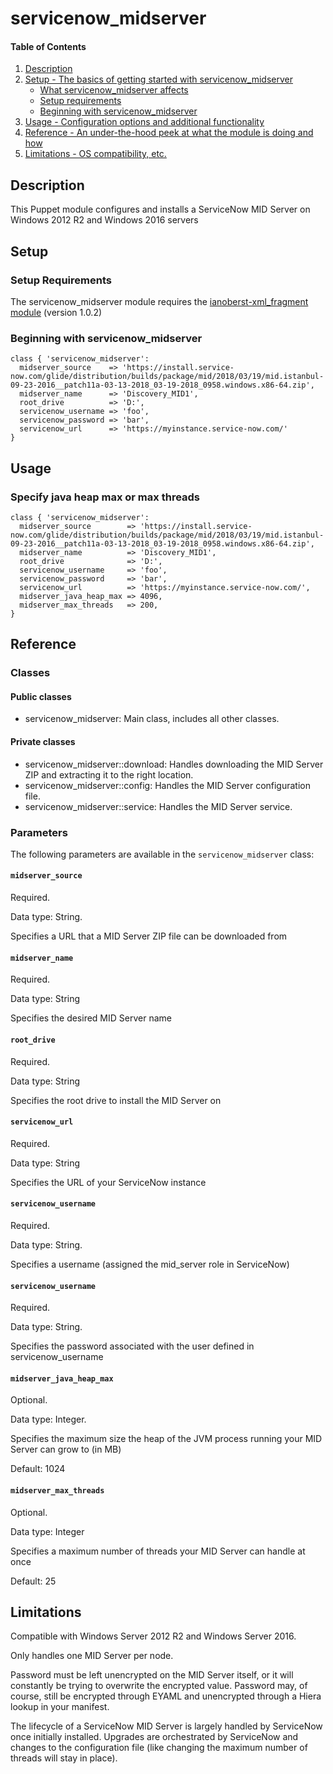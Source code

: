 
# servicenow_midserver

#### Table of Contents

1. [Description](#description)
2. [Setup - The basics of getting started with servicenow_midserver](#setup)
    * [What servicenow_midserver affects](#what-servicenow_midserver-affects)
    * [Setup requirements](#setup-requirements)
    * [Beginning with servicenow_midserver](#beginning-with-servicenow_midserver)
3. [Usage - Configuration options and additional functionality](#usage)
4. [Reference - An under-the-hood peek at what the module is doing and how](#reference)
5. [Limitations - OS compatibility, etc.](#limitations)

## Description

This Puppet module configures and installs a ServiceNow MID Server on Windows 2012 R2 and Windows 2016 servers

## Setup

### Setup Requirements

The servicenow_midserver module requires the [ianoberst-xml_fragment module](https://forge.puppet.com/ianoberst/xml_fragment) (version 1.0.2)

### Beginning with servicenow_midserver

```puppet
class { 'servicenow_midserver':
  midserver_source    => 'https://install.service-now.com/glide/distribution/builds/package/mid/2018/03/19/mid.istanbul-09-23-2016__patch11a-03-13-2018_03-19-2018_0958.windows.x86-64.zip',
  midserver_name      => 'Discovery_MID1',
  root_drive          => 'D:',
  servicenow_username => 'foo',
  servicenow_password => 'bar',
  servicenow_url      => 'https://myinstance.service-now.com/'
}
```

## Usage

### Specify java heap max or max threads

```puppet
class { 'servicenow_midserver':
  midserver_source        => 'https://install.service-now.com/glide/distribution/builds/package/mid/2018/03/19/mid.istanbul-09-23-2016__patch11a-03-13-2018_03-19-2018_0958.windows.x86-64.zip',
  midserver_name          => 'Discovery_MID1',
  root_drive              => 'D:',
  servicenow_username     => 'foo',
  servicenow_password     => 'bar',
  servicenow_url          => 'https://myinstance.service-now.com/',
  midserver_java_heap_max => 4096,
  midserver_max_threads   => 200,
}
```

## Reference

### Classes

#### Public classes

* servicenow_midserver: Main class, includes all other classes.

#### Private classes

* servicenow_midserver::download: Handles downloading the MID Server ZIP and extracting it to the right location.
* servicenow_midserver::config: Handles the MID Server configuration file.
* servicenow_midserver::service: Handles the MID Server service.

### Parameters

The following parameters are available in the `servicenow_midserver` class:

#### `midserver_source`

Required.

Data type: String.

Specifies a URL that a MID Server ZIP file can be downloaded from

#### `midserver_name`

Required.

Data type: String

Specifies the desired MID Server name

#### `root_drive`

Required.

Data type: String

Specifies the root drive to install the MID Server on

#### `servicenow_url`

Required.

Data type: String

Specifies the URL of your ServiceNow instance

#### `servicenow_username`

Required.

Data type: String.

Specifies a username (assigned the mid_server role in ServiceNow) 

#### `servicenow_username`

Required.

Data type: String.

Specifies the password associated with the user defined in servicenow_username

#### `midserver_java_heap_max`

Optional.

Data type: Integer.

Specifies the maximum size the heap of the JVM process running your MID Server can grow to (in MB)

Default: 1024

#### `midserver_max_threads`

Optional.

Data type: Integer

Specifies a maximum number of threads your MID Server can handle at once

Default: 25

## Limitations

Compatible with Windows Server 2012 R2 and Windows Server 2016.

Only handles one MID Server per node.

Password must be left unencrypted on the MID Server itself, or it will constantly be trying to overwrite the encrypted value. Password may, of course, still be encrypted through EYAML and unencrypted through a Hiera lookup in your manifest.

The lifecycle of a ServiceNow MID Server is largely handled by ServiceNow once initially installed. Upgrades are orchestrated by ServiceNow and changes to the configuration file (like changing the maximum number of threads will stay in place).